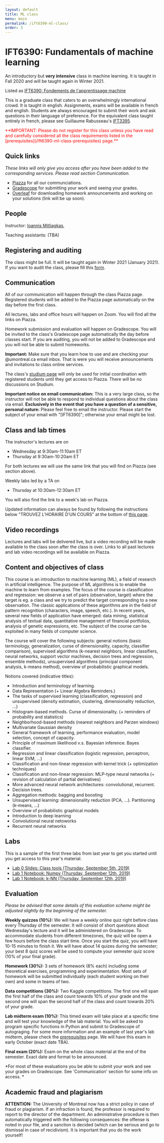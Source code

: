 ```yaml
---
layout: default
title: ML class
menu: main
permalink: /ift6390-ml-class/
order: 3
---
```


IFT6390: Fundamentals of machine learning
=========

An introductory but **very intensive** class in machine learning.
It is taught in Fall 2020 and will be taught again in Winter 2021.

Listed as [IFT6390: Fondements de l'apprentissage machine](https://admission.umontreal.ca/cours-et-horaires/cours/ift-6390/)

This is a graduate class that caters to an overwhelmingly international crowd. It is taught in english. 
Assignments, exams will be available in french and english. 
Students are always encouraged to submit their work and ask questions in their language of preference.
For the equivalent class taught entirely in french, please see 
Guillaume Rabusseau's <a href="https://www-labs.iro.umontreal.ca/~grabus/index.php?page=Teaching">
IFT3395</a>.

<span style="color:red">
**IMPORTANT:
Please do not register for this class unless you have read and carefully considered all the class requirements listed
in the 
[prerequisites](/ift6390-ml-class-prerequisites) page.**
</span>

Quick links
--------- 
*These links will only give you access after you have been added to the corresponding services. Please read section Communication.*

- [Piazza](https://piazza.com/configure-classes/fall2020/ift6390) for all our communciations.
- [Gradescope](https://www.gradescope.com/courses/155310) for submitting your work and seeing your grades.
- [Overleaf]() for downloading homework announcements and working on your solutions (link will be up soon).


People
------

Instructor: [Ioannis Mitliagkas](https://mitliagkas.github.io), 

Teaching assistants: (TBA)


Registering and auditing
--------
The class might be full. It will be taught again in Winter 2021 (January 2021). 
If you want to audit the class, please fill this [form](https://forms.gle/hnfwVpf67WncVYWz9). 


Communication
------------- 

All of our communication will happen through the class Piazza page. 
Registered students will be added to the Piazza page automatically on the day before the first class. 

All lectures, labs and office hours will happen on Zoom. You will find all the links on Piazza.

Homework submission and evaluation will happen on Gradescope. You will be invited to the class's Gradescope page automatically the day before classes start. If you are auditing, you will not be added to Gradescope and you will not be able to submit homeworks.

**Important:** Make sure that you learn how to use and are checking your @umontreal.ca email inbox. That is were you will receive announcements and invitations to class online services.

The class's [studium page](https://studium.umontreal.ca/course/view.php?id=176757) will only be used for initial coordination with registered students until they get access to Piazza. There will be no discussions on Studium. 

**Important notice on email communication:**
This is a very large class, so the instructor will not be able to respond to individual questions about the class via email.  **Exclusively in the event that you have a question of a sensitive, personal nature:** Please feel free to email the instructor.  Please start the subject of your email with "[IFT6390]"; otherwise your email might be lost.


Class and lab times
-----
The instructor's lectures are on
- Wednesday at 9:30am-11:10am ET
- Thursday at 9:30am-10:20am ET

For both lectures we will use the same link that you will find on Piazza (see section above). 

Weekly labs led by a TA on
- Thursday at 10:30am-12:30am ET

You will also find the link to a week's lab on Piazza.

Updated information can always be found by following the instructions below "TROUVEZ L’HORAIRE D’UN COURS" at the bottom of <a href="https://admission.umontreal.ca/cours-et-horaires/cours/ift-6390/">
this page</a>.


Video recordings 
-------------
Lectures and labs will be delivered live, but a video recording will be made available to the class soon after the class is over. Links to all past lectures and lab video recordings will be available on Piazza.


Content and objectives of class
------------------
This course is an introduction to machine learning (ML), a field of research in artificial intelligence. The purpose of ML algorithms is to enable the machine to learn from examples. The focus of the course is classification and regression: we observe a set of pairs (observation, target) where the target is eg. a class and we try to predict the target corresponding to a new observation. The classic applications of these algorithms are in the field of pattern recognition (characters, image, speech, etc.). In recent years, several new fields of application have emerged: data mining, statistical analysis of textual data, quantitative management of financial portfolios, analysis of genetic expressions, etc. The subject of the course can be exploited in many fields of computer science.

The course will cover the following subjects: general notions (basic terminology, generalization, curse of dimensionality, capacity, classifier comparison), supervised algorithms (k-nearest neighbors, linear classifiers, neural networks, support vector machines, decision trees and regression, ensemble methods), unsupervised algorithms (principal component analysis, k-means method), overview of probabilistic graphical models.

Notions covered (indicative titles):
- Introduction and terminology of learning.
- Data Representation (+ Linear Algebra Reminders.)
-  The tasks of supervised learning (classification, regression) and unsupervised (density estimation, clustering, dimensionality reduction, ...)
-  Histogram-based methods. Curse of dimensionality. (+ reminders of probability and statistics)
-  Neighborhood-based methods (nearest neighbors and Parzen windows)
-  Multivariate Gaussian density
-  General framework of learning, performance evaluation, model selection, concept of capacity.
-  Principle of maximum likelihood v.s. Bayesian inference. Bayes classifier.
-  Regression and linear classification (logistic regression, perceptron, linear SVM, ...)
-  Classification and non-linear regression with kernel trick (+ optimization techniques)
-  Classification and non-linear regression: MLP-type neural networks (+ revision of calculation of partial derivatives)
-  More advanced neural network architectures: convolutional, recurrent.
-  Decision trees.
-  Aggregation methods: bagging and boosting
-  Unsupervised learning: dimensionality reduction (PCA, ...). Partitioning (k-means, ...)
-  Overview of probabilistic graphical models
-  Introduction to deep learning
-  Convolutional neural netoworks
-  Recurrent neural networks


<h2>Labs</h2>
This is a sample of the first three labs from last year to get you started until you get access to this year's material.

- <a href="https://docs.google.com/presentation/d/1DB5-BGoImjcnsd1amnjQ4s4nhjUZhknCd5rra3eFnaU/edit?usp=sharing">Lab 0 Slides: Class tools (Thursday, September 5th, 2019)</a> 
- <a href="https://drive.google.com/file/d/1XizC8QB33mAhG5FaenF5ILo8La4vdX-9/view?usp=sharing">Lab 1 Notebook: Numpy (Thursday, September 12th, 2019)</a> 
- <a href="https://drive.google.com/file/d/1odCUuWRKk6SBIGpQtkSBVdPErTQ_fEzy/view?usp=sharing">Lab 1 Notebook: k-NN (Thursday, September 12th, 2019)</a> 




<h2>Evaluation</h2>

*Please be advised that some details of this evaluation scheme might be adjusted slightly by the beginning of the semester.*

**Weekly quizzes (10%):**
We will have a weekly online quiz right before class every Thursday of the semester. 
It will consist of short questions about Wednesday's lecture and it will be administered on Gradescope. 
To accommodate students from different timezones, the quiz will be open a few hours before the class start time. 
Once you start the quiz, you will have 10-15 minutes to finish it. 
We will have about 14 quizes during the semester; your best 8 quiz scores will be used to compute your semester quiz score (10% of your final grade).



**Homework (30%):**
3 sets of homework (8% each) including some theoretical exercises, programming and experimentation.
Most sets of homework will be submitted individually (each student working on their own) and some in teams of two.

**Data competitions (30%):**
Two Kaggle competitions.
The first one will span the first half of the class and count towards 10% of your grade
 and the second one will span the second half of the class and count towards 20% of your grade.

**Lab midterm exam (10%):**
This timed exam will take place at a specific time and will test your knowledge of the lab material. You will be asked to program specific functions in Python and submit to Gradescope of autograging. 
For some more information and an example of last year's lab midterm, please check 
the [prerequisites](/ift6390-ml-class-prerequisites) page.
We will have this exam in early October (exact date TBA). 

**Final exam (20%):**
Exam on the whole class material at the end of the semester. 
Exact date and format to be announced.

*For most of these evaluations you be able to submit your work and see your grades on Gradescope. 
 See 'Communication' section for some info on access. *

Academic fraud and plagiarism
---------------- 

**ATTENTION:**
The University of Montreal now has a strict policy in case of fraud or plagiarism.
If an infraction is found, the professor is required to report to the director of the department.
An administrative procedure is then automatically triggered with the following consequences: the offense is noted in your file,
and a sanction is decided (which can be serious and go to dismissal in case of recidivism). It is important that you do the work yourself!



